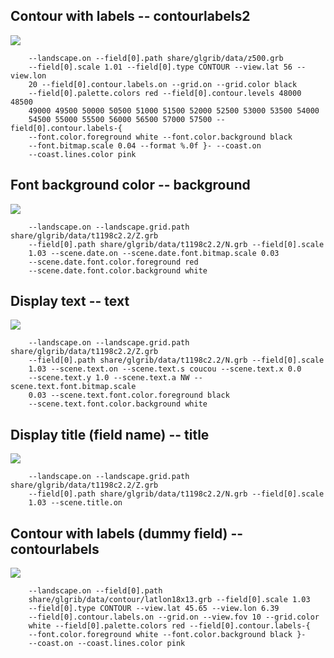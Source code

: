 ## Contour with labels -- contourlabels2
![](blob/master/share/glgrib/test/contourlabels2/TEST_0000.png?raw=true)

```
    --landscape.on --field[0].path share/glgrib/data/z500.grb 
    --field[0].scale 1.01 --field[0].type CONTOUR --view.lat 56 --view.lon 
    20 --field[0].contour.labels.on --grid.on --grid.color black 
    --field[0].palette.colors red --field[0].contour.levels 48000 48500 
    49000 49500 50000 50500 51000 51500 52000 52500 53000 53500 54000 
    54500 55000 55500 56000 56500 57000 57500 --field[0].contour.labels-{ 
    --font.color.foreground white --font.color.background black 
    --font.bitmap.scale 0.04 --format %.0f }- --coast.on 
    --coast.lines.color pink 
```
## Font background color -- background
![](blob/master/share/glgrib/test/background/TEST_0000.png?raw=true)

```
    --landscape.on --landscape.grid.path share/glgrib/data/t1198c2.2/Z.grb 
    --field[0].path share/glgrib/data/t1198c2.2/N.grb --field[0].scale 
    1.03 --scene.date.on --scene.date.font.bitmap.scale 0.03 
    --scene.date.font.color.foreground red 
    --scene.date.font.color.background white 
```
## Display text -- text
![](blob/master/share/glgrib/test/text/TEST_0000.png?raw=true)

```
    --landscape.on --landscape.grid.path share/glgrib/data/t1198c2.2/Z.grb 
    --field[0].path share/glgrib/data/t1198c2.2/N.grb --field[0].scale 
    1.03 --scene.text.on --scene.text.s coucou --scene.text.x 0.0 
    --scene.text.y 1.0 --scene.text.a NW --scene.text.font.bitmap.scale 
    0.03 --scene.text.font.color.foreground black 
    --scene.text.font.color.background white 
```
## Display title (field name) -- title
![](blob/master/share/glgrib/test/title/TEST_0000.png?raw=true)

```
    --landscape.on --landscape.grid.path share/glgrib/data/t1198c2.2/Z.grb 
    --field[0].path share/glgrib/data/t1198c2.2/N.grb --field[0].scale 
    1.03 --scene.title.on 
```
## Contour with labels (dummy field) -- contourlabels
![](blob/master/share/glgrib/test/contourlabels/TEST_0000.png?raw=true)

```
    --landscape.on --field[0].path 
    share/glgrib/data/contour/latlon18x13.grb --field[0].scale 1.03 
    --field[0].type CONTOUR --view.lat 45.65 --view.lon 6.39 
    --field[0].contour.labels.on --grid.on --view.fov 10 --grid.color 
    white --field[0].palette.colors red --field[0].contour.labels-{ 
    --font.color.foreground white --font.color.background black }- 
    --coast.on --coast.lines.color pink 
```
